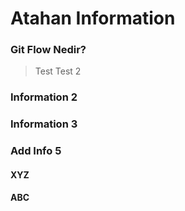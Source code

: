 # Atahan Information

### Git Flow Nedir?
> Test
> Test 2

### Information 2


### Information 3


### Add Info 5
#### XYZ
#### ABC
